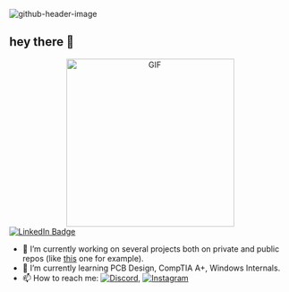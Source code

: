 ![github-header-image](https://github.com/user-attachments/assets/18aeeb70-6cad-41b1-85ee-7a27b0580e77)

## hey there 👋
<!--<img align="center" alt="Coding" width="400" src="https://github.com/user-attachments/assets/f525cd35-ade5-463f-9f1c-deae3cb4cbf8">-->
<div align="center">
 <img src="https://github.com/user-attachments/assets/f7cd1ef8-d76f-45ff-8ae5-70a51c11c55b" width="300" alt="GIF">
</div>

<div id="badges">
  <a href="https://www.linkedin.com/in/danylo-yefimovskyi/">
    <img src="https://img.shields.io/badge/LinkedIn-blue?style=for-the-badge&logo=linkedin&logoColor=white" alt="LinkedIn Badge"/>
  </a>
</div>

- 🔭 I’m currently working on several projects both on private and public repos (like [this](https://github.com/Filadeus/efimio-drupal) one for example).
- 🌱 I’m currently learning PCB Design, CompTIA A+, Windows Internals.
- 📫 How to reach me: [![Discord](https://img.shields.io/badge/contact-me-blue?logo=discord&logoColor=white)](https://discord.com/users/danilefimovskii), [![Instagram](https://img.shields.io/badge/Instagram-%23E4405F.svg?style=for-the-badge&logo=Instagram&logoColor=white)](https://www.instagram.com/efimio618/)
